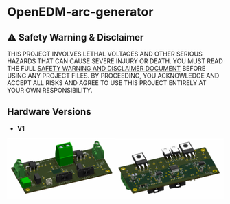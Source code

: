 # OpenEDM-arc-generator

## ⚠️ Safety Warning & Disclaimer

THIS PROJECT INVOLVES LETHAL VOLTAGES AND OTHER SERIOUS HAZARDS THAT CAN CAUSE SEVERE INJURY OR DEATH. YOU MUST READ THE FULL [SAFETY WARNING AND DISCLAIMER DOCUMENT](https://github.com/OpenEDM/.github/blob/main/docs/SAFETY_WARNING_AND_DISCLAIMER.md) BEFORE USING ANY PROJECT FILES. BY PROCEEDING, YOU ACKNOWLEDGE AND ACCEPT ALL RISKS AND AGREE TO USE THIS PROJECT ENTIRELY AT YOUR OWN RESPONSIBILITY.

## Hardware Versions

- **V1**

![](https://github.com/OpenEDM/.github/blob/main/images/arc_generator_v1.1.png)
